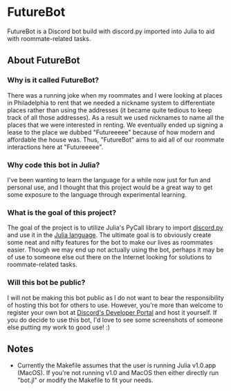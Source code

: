 # FutureBot
FutureBot is a Discord bot build with discord.py imported into Julia to aid with roommate-related tasks.

## About FutureBot
### Why is it called FutureBot?
There was a running joke when my roommates and I were looking at places in Philadelphia to rent that we needed a nickname system to differentiate places rather than using the addresses (it became quite tedious to keep track of all those addresses). As a result we used nicknames to name all the places that we were interested in renting. We eventually ended up signing a lease to the place we dubbed "Futureeeee" because of how modern and affordable the house was. Thus, "FutureBot" aims to aid all of our roommate interactions here at "Futureeeee".

### Why code this bot in Julia?
I've been wanting to learn the language for a while now just for fun and personal use, and I thought that this project would be a great way to get some exposure to the language through experimental learning.

### What is the goal of this project?
The goal of the project is to utilize Julia's PyCall library to import [discord.py](https://discordpy.readthedocs.io/en/rewrite/index.html) and use it in the [Julia language](https://julialang.org/). The ultimate goal is to obviously create some neat and nifty features for the bot to make our lives as roommates easier. Though we may end up not actually using the bot, perhaps it may be of use to someone else out there on the Internet looking for solutions to roommate-related tasks.

### Will this bot be public?
I will not be making this bot public as I do not want to bear the responsibility of hosting this bot for others to use. However, you're more than welcome to register your own bot at [Discord's Developer Portal](https://discordapp.com/developers) and host it yourself. If you do decide to use this bot, I'd love to see some screenshots of someone else putting my work to good use! :)

## Notes
* Currently the Makefile assumes that the user is running Julia v1.0.app (MacOS). If you're not running v1.0 and MacOS then either directly run "bot.jl" or modify the Makefile to fit your needs.
